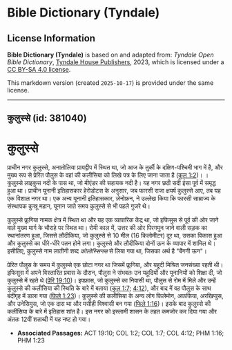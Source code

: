 # Bible Dictionary (Tyndale)

## License Information

**Bible Dictionary (Tyndale)** is based on and adapted from: _Tyndale Open Bible Dictionary_, [Tyndale House Publishers](https://tyndaleopenresources.com/), 2023, which is licensed under a [CC BY-SA 4.0 license](https://creativecommons.org/licenses/by-sa/4.0/legalcode.en).

This markdown version (created `2025-10-17`) is provided under the same license.



--------------------------------

## कुलुस्से (id: 381040)

कुलुस्से
========

प्राचीन नगर कुलुस्से, अनातोलिया प्रायद्वीप में स्थित था, जो आज के तुर्की के दक्षिण\-पश्चिमी भाग में है, और मुख्य रूप से प्रेरित पौलुस के वहां की कलीसिया को लिखे पत्र के लिए जाना जाता है ([कुल 1:2](https://ref.ly/Col1:2))। । कुलुस्से लाइकुस नदी के पास था, जो मीएंडर की सहायक नदी है। यह नगर छठी सदी ईसा पूर्व में समृद्ध हुआ था। प्राचीन यूनानी इतिहासकार हेरोडोटस के अनुसार, जब फारसी राजा क्षयर्ष कुलुस्से आए, तब यह एक विशाल नगर था। एक अन्य यूनानी इतिहासकार, ज़ेनोफ़न, ने उल्लेख किया कि फारसी साम्राज्य के संस्थापक कुस्रू महान, यूनान जाते समय कुलुस्से से भी पहले गुजरे थे।

कुलुस्से फ्रूगिया नामक क्षेत्र में स्थित था और यह एक व्यापारिक केंद्र था, जो इफिसुस से पूर्व की ओर जाने वाले मुख्य मार्ग के चौराहे पर स्थित था। रोमी काल में, उत्तर की ओर पिरगमुन जाने वाली सड़क का स्थानांतरण हुआ, जिससे लौदीकिया, जो कुलुस्से से 10 मील (16 किलोमीटर) दूर था, उसका विकास हुआ और कुलुस्से का धीरे\-धीरे पतन होने लगा। कुलुस्से और लौदीकिया दोनों ऊन के व्यापार में शामिल थे। इसीलिए, कुलुस्से नाम लातीनी शब्द *कोलोस्सिनस* से लिया गया था, जिसका अर्थ है "बैंगनी ऊन"।

प्रेरित पौलुस के समय में कुलुस्से एक छोटा नगर था जिसमें फ्रूगिया, और यहूदी मिश्रित जनसंख्या रहती थी। इफिसुस में अपने विस्तारित प्रवास के दौरान, पौलुस ने संभवतः उन यहूदियों और यूनानियों को शिक्षा दी, जो कुलुस्से में रहते थे ([प्रेरि 19:10](https://ref.ly/Acts19:10))। इपफ्रास, जो कुलुस्से का निवासी था, पौलुस से रोम में मिले और उन्हें कुलुस्से की कलीसिया की स्थिति के बारे में बताया ([कुल 1:7](https://ref.ly/Col1:7); [4:12](https://ref.ly/Col4:12)), और बाद में वह पौलुस के साथ बंदीगृह में डाला गया ([फिले 1:23](https://ref.ly/Phlm1:23))। कुलुस्से की कलीसिया के अन्य लोग फिलेमोन, अफफिया, अरखिप्पुस, और उनेसिमुस, जो एक दास था और मसीही विश्वासी बन गया ([फिले 1:16](https://ref.ly/Phlm1:16))। इसके बाद कुलुस्से की कलीसिया के बारे में इतिहास शांत है। इस नगर को इस्लामी शासन के तहत कमजोर कर दिया गया और अंततः 12वीं शताब्दी में यह नष्ट हो गया।

* **Associated Passages:** ACT 19:10; COL 1:2; COL 1:7; COL 4:12; PHM 1:16; PHM 1:23

